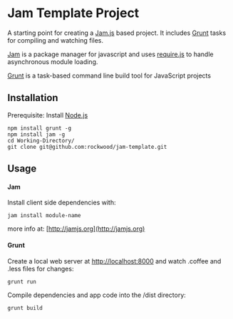 Jam Template Project
====================

A starting point for creating a [Jam.js](http://jamjs.org) based project. It includes [Grunt](http://gruntjs.com) tasks for compiling and watching files.

[Jam](http://jamjs.org) is a package manager for javascript and uses [require.js](http://requirejs.org/) to handle asynchronous module loading.

[Grunt](http://gruntjs.com) is a task-based command line build tool for JavaScript projects

Installation
------------

Prerequisite: Install [Node.js](http://nodejs.org/)

    npm install grunt -g
    npm install jam -g
    cd Working-Directory/
    git clone git@github.com:rockwood/jam-template.git

Usage
-----
#### Jam
Install client side dependencies with:
    
    jam install module-name

more info at: [http://jamjs.org](http://jamjs.org)


#### Grunt
Create a local web server at [http://localhost:8000](http://localhost:8000) and watch .coffee and .less files for changes:
    
    grunt run

Compile dependencies and app code into the /dist directory:
    
    grunt build